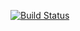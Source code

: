 [![Build Status](https://travis-ci.org/holiqen/books.svg?branch=master)](https://travis-ci.org/holiqen/books)
